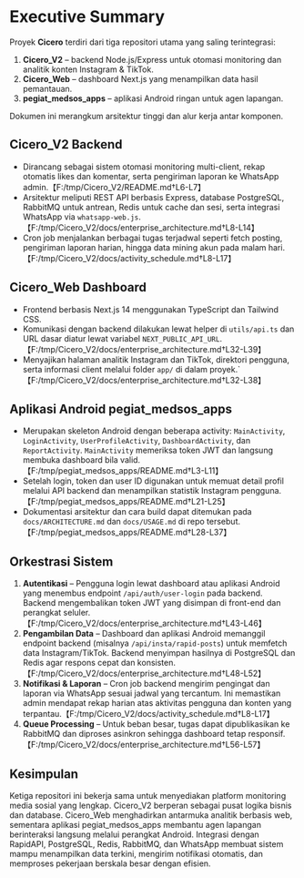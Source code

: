 # Executive Summary

Proyek **Cicero** terdiri dari tiga repositori utama yang saling terintegrasi:

1. **Cicero_V2** – backend Node.js/Express untuk otomasi monitoring dan analitik
   konten Instagram & TikTok.
2. **Cicero_Web** – dashboard Next.js yang menampilkan data hasil pemantauan.
3. **pegiat_medsos_apps** – aplikasi Android ringan untuk agen lapangan.

Dokumen ini merangkum arsitektur tinggi dan alur kerja antar komponen.

## Cicero_V2 Backend

- Dirancang sebagai sistem otomasi monitoring multi-client, rekap otomatis likes
  dan komentar, serta pengiriman laporan ke WhatsApp admin.【F:/tmp/Cicero_V2/README.md†L6-L7】
- Arsitektur meliputi REST API berbasis Express, database PostgreSQL, RabbitMQ
  untuk antrean, Redis untuk cache dan sesi, serta integrasi WhatsApp via
  `whatsapp-web.js`.【F:/tmp/Cicero_V2/docs/enterprise_architecture.md†L8-L14】
- Cron job menjalankan berbagai tugas terjadwal seperti fetch posting, pengiriman
  laporan harian, hingga data mining akun pada malam hari.【F:/tmp/Cicero_V2/docs/activity_schedule.md†L8-L17】

## Cicero_Web Dashboard

- Frontend berbasis Next.js 14 menggunakan TypeScript dan Tailwind CSS.
- Komunikasi dengan backend dilakukan lewat helper di `utils/api.ts` dan URL dasar
  diatur lewat variabel `NEXT_PUBLIC_API_URL`.【F:/tmp/Cicero_V2/docs/enterprise_architecture.md†L32-L39】
- Menyajikan halaman analitik Instagram dan TikTok, direktori pengguna,
  serta informasi client melalui folder `app/` di dalam proyek.`【F:/tmp/Cicero_V2/docs/enterprise_architecture.md†L32-L38】

## Aplikasi Android pegiat_medsos_apps

- Merupakan skeleton Android dengan beberapa activity: `MainActivity`,
  `LoginActivity`, `UserProfileActivity`, `DashboardActivity`, dan `ReportActivity`.
  `MainActivity` memeriksa token JWT dan langsung membuka dashboard bila valid.
  【F:/tmp/pegiat_medsos_apps/README.md†L3-L11】
- Setelah login, token dan user ID digunakan untuk memuat detail profil melalui
  API backend dan menampilkan statistik Instagram pengguna.【F:/tmp/pegiat_medsos_apps/README.md†L21-L25】
- Dokumentasi arsitektur dan cara build dapat ditemukan pada `docs/ARCHITECTURE.md`
  dan `docs/USAGE.md` di repo tersebut.【F:/tmp/pegiat_medsos_apps/README.md†L28-L37】

## Orkestrasi Sistem

1. **Autentikasi** – Pengguna login lewat dashboard atau aplikasi Android yang
   menembus endpoint `/api/auth/user-login` pada backend. Backend mengembalikan
   token JWT yang disimpan di front-end dan perangkat seluler.【F:/tmp/Cicero_V2/docs/enterprise_architecture.md†L43-L46】
2. **Pengambilan Data** – Dashboard dan aplikasi Android memanggil endpoint
   backend (misalnya `/api/insta/rapid-posts`) untuk memfetch data Instagram/TikTok.
   Backend menyimpan hasilnya di PostgreSQL dan Redis agar respons cepat dan konsisten.
   【F:/tmp/Cicero_V2/docs/enterprise_architecture.md†L48-L52】
3. **Notifikasi & Laporan** – Cron job backend mengirim pengingat dan laporan via
   WhatsApp sesuai jadwal yang tercantum. Ini memastikan admin mendapat rekap
   harian atas aktivitas pengguna dan konten yang terpantau.【F:/tmp/Cicero_V2/docs/activity_schedule.md†L8-L17】
4. **Queue Processing** – Untuk beban besar, tugas dapat dipublikasikan ke RabbitMQ
   dan diproses asinkron sehingga dashboard tetap responsif.【F:/tmp/Cicero_V2/docs/enterprise_architecture.md†L56-L57】

## Kesimpulan

Ketiga repositori ini bekerja sama untuk menyediakan platform monitoring media
sosial yang lengkap. Cicero_V2 berperan sebagai pusat logika bisnis dan database.
Cicero_Web menghadirkan antarmuka analitik berbasis web, sementara aplikasi
pegiat_medsos_apps membantu agen lapangan berinteraksi langsung melalui perangkat
Android. Integrasi dengan RapidAPI, PostgreSQL, Redis, RabbitMQ, dan WhatsApp
membuat sistem mampu menampilkan data terkini, mengirim notifikasi otomatis, dan
memproses pekerjaan berskala besar dengan efisien.
